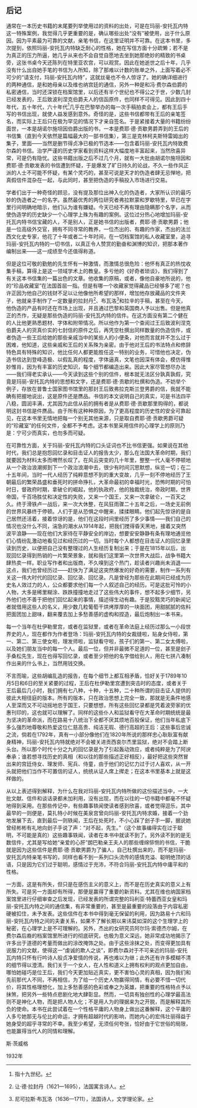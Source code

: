 ## 后记

通常在一本历史书籍的末尾要列举使用过的资料的出处，可是在玛丽-安托瓦内特这一特殊案例，我觉得几乎更重要的是，确认哪些出处“没有”被使用，出于什么原因。因为平素最为可靠的文献，亲笔书信，在这里证明并不可靠。在这本书里，多次提到，依照玛丽-安托瓦内特缺乏耐心的性格，她在写信方面十分疏懒；若不是为真正的压力所逼，她几乎从来也不会自觉自愿地去坐到她那绝妙的精致的书桌旁，这张书桌今天还陈列在特里亚农宫，可以观赏。因此在她逝世之后十年，几乎没有什么出自她手笔的书信为人所知，除了那难以计数的账单之外，上面写着必不可少的“请支付，玛丽-安托瓦内特”，这就丝毫也不令人惊讶了。她的确详细进行的两种通信，是和她母亲以及维也纳宫廷的通信，另外一种是和冯·费尔森伯爵的私密通信，当时还深锁在档案馆里，以后还有半个世纪也不得公之于世，少数几封已经发表的，王后致波利涅克伯爵夫人的信函原件，也同样不可得见。因此到四十年代，五十年代，六十年代[^1]几乎在巴黎举办的每一次手稿拍卖会上，都有王后手写的书信出现，就使人益发感到意外。奇怪的是，这些书信都带有王后的亲笔签名，而实际上王后只在极为罕见的情况下才亲自签名。于是紧接着大量的书籍纷纷面世，一本是胡诺尔施坦因伯爵出版的书，一本是费耶·德·贡歇男爵弄到的王后的书信集（直到今天依然是篇幅最大的一部书信集），第三是克林柯夫斯特雷姆出的集子，里面——当然是删节得贞净已极的节选本——包含着玛丽-安托瓦内特致费尔森的书信。治学严谨的历史学家看到资料这样大幅度地丰富起来，当然欣喜异常，可是仍有隐忧。这些书籍出版之后不过几个月，就有一大批由胡诺尔施坦因和费耶·德·贡歇发表的书信遭到怀疑，于是爆发了旷日持久的论战，不久一些作风正派的人士不可能不怀疑，有某个灵巧的，甚至可说是天才的伪造者肆无忌惮地，把真假信件混杂在一起，与此同时，甚至把伪造的手稿投入市场进行交易。

学者们出于一种奇怪的顾忌，没有提及那位出神入化的伪造者，大家所认识的最巧妙的伪造者之一的名字。虽然最优秀的两位研究者弗拉默蒙和罗歇特里，早已在字里行间明确地暗示，他们认为谁有嫌疑。今天已经不再有理由隐瞒那个名字，从而使伪造学的历史缺少一个心理学上殊为有趣的案例。这位过分热心地增加玛丽-安托瓦内特书信宝藏的人，不是别人，正是她书信的出版者，费耶·德·贡歇男爵；他是一位高级外交官，拥有不同寻常的教养，一位杰出的、有趣的作家，杰出的法兰西文化史专家，他花了十年或者二十年时间，在一切档案馆的私人收藏室里，追寻玛丽-安托瓦内特的一切书信，以真正令人赞赏的勤奋和渊博的知识，把那本著作编制出来——这一成绩至今还值得称道。

但是这位可敬的勤勉的先生怀有一种激情，而激情总很危险：他怀有真正的热忱收集手稿，算得上是这一领域学术上的教皇。多亏他的《好奇者琐谈》，我们得到了有关这本书信集的一篇出色的文章。他收集的原稿，或者，像他自豪地所说的，他的“珍品收藏室”在法国首屈一指。但是有哪一个收藏家觉得藏品已经够多了呢？也许正因为他自己的钱财不足以让他像他所希望的那样，增加他存放藏品的文件夹子，他就亲手制作了一定数量的拉封丹[^2]、布瓦洛[^3]和拉辛的手稿，甚至在今天，他伪造的产品有时还在市场上出现，并且通过巴黎和英国商人予以出售。但是他真正的杰作，无疑是那些伪造的玛丽-安托瓦内特的信件。在这方面没有第二个健在的人比他更熟悉题材、字体和附带情况。所以他作为第一个查阅过王后致波利涅克伯爵夫人的货真价实的七封信的原件之后，再凭空杜撰出同样数量的伪造信件，或者伪造一些王后给她的那些亲戚当中的某些人的小便条，对他而言就并不怎么过于困难，他知道，这些亲戚和王后的关系殊为亲密。由于他对王后的书法特点和修辞特色具有特殊的知识，他比任何人都更能胜任这一特别的业务，可惜他也决定，伪造书信达到登峰造极、以假乱真的程度，字体逼真，文笔也因深有体会，模仿得惟妙惟肖，因为有丰富的历史知识，每个细节都编造出来。因此大家尽管想尽办法——我们得老实承认——今天读到这些个别的信件，根本就无法区分孰真孰假，究竟是玛丽-安托瓦内特的思想和文字，还是费耶·德·贡歇的杜撰和伪造。不妨举个例子，存放在普鲁士国家图书馆里的那封王后致弗拉克斯兰登男爵的信，我就不能确有把握地说出，这是原件还是赝品。书信的本文说明自己的真实，可是书法四平八稳，圆润丰满，尤其因为此信从前的拥有者是从费耶·德·贡歇那里购得的，都说明这封书信是件赝品。由于所有这种种原因，为了更高程度的历史性的安全可靠起见，在这本书里无情地把每一个别无其他来源，只是取自费耶·德·贡歇男爵可疑的“珍藏室”的任何文件，全都不予考虑。这本书里采用信件的心理学上的原则乃是：宁可少而真实，也勿多而可疑。

在可靠性方面，关于玛丽-安托瓦内特的口头证词也不比书信更强。如果说在其他时代，我们总是抱怨回忆录和目击证人的报告太少，那么在法国大革命时期，我们就要因为材料太多而喟然长叹了。在风云突变的几十年里，整整一代人毫不停顿地从一个政治浪潮掷到下一个政治浪潮中去，很少有时间沉思默想，纵览一切；在二十五年间，当时一代人经历了纯粹意想不到的重大变故，几乎一刻不停地经历了王朝最后的繁荣昌盛和垂死时的拼命挣扎，大革命最初的幸福时光，恐怖时期的可怕时日，督政府时期，拿破仑的崛起，他的执政府，他的独裁统治，帝政时期，世界帝国，千百场胜仗和决定性的失败，又来一个国王，又来一次拿破仑，一百天之久。终于滑铁卢一战后，来一次大休整，在风狂雨骤二十五年之后，一场史无前例的世界风暴终于停顿。人们于是从恐惧之中醒来，揉揉眼睛。他们起先惊讶的是自己居然还活着，接着惊讶的是，他们在这段时间里经历了多少事情——我们自己的情况也没什么不同，湍急的潮水从1914年起，把我们搅得昏天黑地，接着又突然波平浪静——现在他们大家待在平静安全的岸边，想要安安静静有条有理地通览他们心情纷乱激动地看见过和经历过的一切。当时每个人都想在目击证人的回忆录里读到历史，以便把自己没有整理过的人生经历复制出来；于是在1815年以后，出现回忆录得到热销的一片繁荣景象，就和我们这里第一次世界大战后，战争书籍大肆热卖一样。职业写作者和出版商，不久嗅到这个热门，趁读者兴趣尚未消退——这点，我们也曾经历过——赶快为了满足这突然爆发的好奇的需要，制作一系列有关这一伟大时代的回忆录、回忆录、回忆录。凡是曾经为那些在此期间已经成为历史名人效过力的人，公众都要求他们每一个人叙述自己的经历。可是这批可怜的小人物，大多是稀里糊涂、跌跌撞撞地走过了这些伟大的事件，想不起多少细节，另外他们也不善于把他们回忆起来的事情，描述得生动有趣。于是狡黠灵巧的新闻记者就借用这些人的名义，用少数几粒葡萄干烘烤厚厚的一块面团，用甜腻腻的佐料把面团加上甜味，翻来覆去加上多愁善感的虚构和捏造，最后炮制出一本书来。

每一个当年在杜伊勒里宫，或者在监狱里，或者在革命法庭上经历过那么一小段世界史的人，现在都作为作者登场：玛丽-安托瓦内特的女裁缝啦，贴身女侍啦，第一、第二、第三使女啦，理发师啦，监狱看守啦，孩子们的第一、第二女太傅啦，以及她们朋友当中的每一个人。最后一位，但并非最微不足道的一位，甚至是刽子手桑松先生，现在也得写回忆录，或者至少把他的名字借给别人，用在七拼八凑制作出来的什么书上，当然用钱交换。

不言而喻，这些胡编乱造的报告，在每个细节上都互相矛盾，恰好关于1789年10月5日和6日的至关紧要的过程，王后在杜伊勒里宫遭到突击时的态度，或者关于王后最后几小时，我们拥有七八种，十种，十五种，二十种所谓的目击证人提供的彼此大相径庭的版本。所有的版本，只在政治思想上完全一致，那就是无条件地感人至深而又不可动摇地忠于国王，只要想想，所有这些回忆录都是凭着波旁家的优惠刊印的，这也就可以理解了。同样的这些仆人和监狱看守在大革命时期统统是最为坚决的革命派，而在路易十八统治下全都不厌其烦地百般保证，他们当年私底下多么强烈地尊敬和热爱这位仁慈高贵、纯洁无瑕、德行高超的王后：这些事后忠诚之流，倘若在1792年，真有一小部分像他们在1820年所说的那样忠心耿耿富有献身精神，玛丽-安托瓦内特就绝对不会被关进贡西哀尔杰里监狱，绝对不会踏上断头台。所以那个时代十分之九的回忆录是为了引起轰动效应，或者纯粹是为了阿谀奉承；谁若想寻找历史的真相（和以往的那些描述正好相反），最好把这些突然冒出来的宫廷侍女、理发师、宪兵、侍童，由于他们的记忆力过于讨人喜欢，从一开头就把他们当作不可置信的证人，统统从证人席上撵走；在这本书里基本上就是这样做的。

从以上表述得到解释，为什么在我对玛丽-安托瓦内特所做的这份描述当中，一大批文献、信件和谈话录都未加利用，没有出现，而在以往的一切书籍中都毫不怀疑地得到采用。在那些传记中，有些趣事轶闻使读者感到欣喜，或者觉得逗乐，其中最早的一则便是，莫扎特小时候在美泉宫曾向玛丽-安托瓦内特求婚，接着一个劲地发展下去，直到最后一则轶闻，王后在处死时，不小心踩了刽子手一脚，据说她曾经彬彬有礼地向刽子手说了声：“对不起，先生。”（这个故事编得实在过于聪明，不可能是真的）这些趣事轶闻，读者在本书中就读不到了。另外读不到的是无数信件，尤其是写给她“亲爱的心肝”朗巴勒亲王夫人的那些缠绵悱恻的书信，干脆就是因为这些信件是费耶·德·贡歇男爵为了骗人，自己杜撰出来的，而不是玛丽-安托瓦内特亲笔书写的，同样也看不到一系列口头流传的感情充溢、聪明绝顶的话语，只是因为它们过于聪明，感情过于充沛，不符合玛丽-安托瓦内特中庸平和的性格。

一方面，这是有所失，但只是在感伤主义的意义上，而不是在历史真实的意义上有所失。可是另一方面却有所得，那便是赢得了重要的新资料。尤其在维也纳国家档案馆里进行仔细审查之后发现，已经发表的所谓完整的玛利亚·特蕾西亚女皇和玛丽-安托瓦内特之间的通信集，有非常重要的，甚至是最重要的段落由于内容私密硬被扣住，未予发表。这些信件在本书中得到毫无保留的利用，因为路易十六和玛丽-安托瓦内特之间的夫妻关系，如果不了解长期以来讳莫如深的这个生理学上的秘密，在心理学上是不可理解的。另外，杰出的女研究员阿尔玛·索德杰尔姆，在费尔森后裔的档案馆里所进行的彻底研究，也极为意义深远，她非常成功地揭示了许多出于道德的考量而做出的涂改掩饰之处。由于这些涂抹之处，而变得更加具有说服力的文献，使得这一“虔诚的欺人之谈”，即费尔森对于不可亲近的玛丽-安托瓦内特只怀有行吟诗人般贞净爱情的传说，再也难以为继；此外还有许多模糊不清的细节得以澄清。我们关于一个女人，在人性和道义上拥有权利的观点更加自由，哪怕她碰巧是位王后，我们今天更加贴近真实，更不害怕心灵的真相，因为我们和先前那代人不同，不再相信，为了给一个历史人物赢得同情，有必要不惜一切代价，将其性格理想化，加上多愁善感的色彩或奉之为英雄，把重要的性格特点予以抹煞，把另外一些特点悲剧化地大肆彰显。然而，一切具有独创性的心理学最高法则不是神化人物，而是把人物人化；不是用人为的理据来为之开脱，而是解释其所负的使命。本书在此尝试着在一个性格平庸的人物身上做出这番解释，这个平庸的人多亏她那无与伦比的命运，才拥有超越时代的影响，而她内心的宏伟壮丽得益于她身受的超乎寻常的不幸。我至少希望，无须任何夸张，恰好由于它世俗的局限，也能赢得当代人的同情和理解。

斯·茨威格

1932年

[^1]: 指十九世纪。
[^2]: 让·德·拉封丹（1621—1695），法国寓言诗人。
[^3]: 尼可拉斯·布瓦洛（1636—1711），法国诗人，文学理论家。
